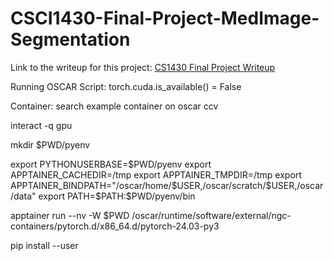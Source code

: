 # CSCI1430-Final-Project-MedImage-Segmentation

Link to the writeup for this project: [CS1430 Final Project Writeup](CS1430FinalProjectWriteup.pdf)

Running OSCAR Script: torch.cuda.is_available() = False

Container: search example container on oscar ccv

interact -q gpu

mkdir $PWD/pyenv

export PYTHONUSERBASE=$PWD/pyenv
export APPTAINER_CACHEDIR=/tmp
export APPTAINER_TMPDIR=/tmp
export APPTAINER_BINDPATH="/oscar/home/$USER,/oscar/scratch/$USER,/oscar/data"
export PATH=$PATH:$PWD/pyenv/bin

apptainer run --nv -W $PWD /oscar/runtime/software/external/ngc-containers/pytorch.d/x86_64.d/pytorch-24.03-py3

pip install <pkg name> --user
